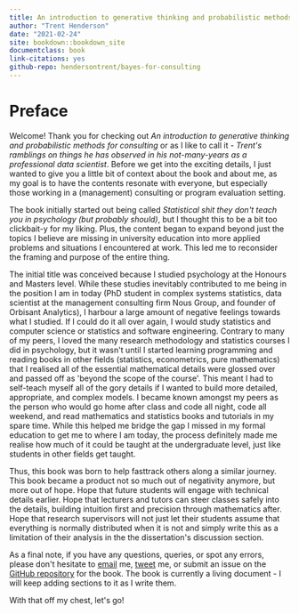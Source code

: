 ```yaml
--- 
title: An introduction to generative thinking and probabilistic methods for consulting
author: "Trent Henderson"
date: "2021-02-24"
site: bookdown::bookdown_site
documentclass: book
link-citations: yes
github-repo: hendersontrent/bayes-for-consulting
---
```


# Preface

Welcome! Thank you for checking out *An introduction to generative thinking and probabilistic methods for consulting* or as I like to call it - *Trent's ramblings on things he has observed in his not-many-years as a professional data scientist*. Before we get into the exciting details, I just wanted to give you a little bit of context about the book and about me, as my goal is to have the contents resonate with everyone, but especially those working in a (management) consulting or program evaluation setting.

The book initially started out being called *Statistical shit they don't teach you in psychology (but probably should)*, but I thought this to be a bit too clickbait-y for my liking. Plus, the content began to expand beyond just the topics I believe are missing in university education into more applied problems and situations I encountered at work. This led me to reconsider the framing and purpose of the entire thing.

The initial title was conceived because I studied psychology at the Honours and Masters level. While these studies inevitably contributed to me being in the position I am in today (PhD student in complex systems statistics, data scientist at the management consulting firm Nous Group, and founder of Orbisant Analytics), I harbour a large amount of negative feelings towards what I studied. If I could do it all over again, I would study statistics and computer science or statistics and software engineering. Contrary to many of my peers, I loved the many research methodology and statistics courses I did in psychology, but it wasn't until I started learning programming and reading books in other fields (statistics, econometrics, pure mathematics) that I realised all of the essential mathematical details were glossed over and passed off as 'beyond the scope of the course'. This meant I had to self-teach myself all of the gory details if I wanted to build more detailed, appropriate, and complex models. I became known amongst my peers as the person who would go home after class and code all night, code all weekend, and read mathematics and statistics books and tutorials in my spare time. While this helped me bridge the gap I missed in my formal education to get me to where I am today, the process definitely made me realise how much of it could be taught at the undergraduate level, just like students in other fields get taught.

Thus, this book was born to help fasttrack others along a similar journey. This book became a product not so much out of negativity anymore, but more out of hope. Hope that future students will engage with technical details earlier. Hope that lecturers and tutors can steer classes safely into the details, building intuition first and precision through mathematics after. Hope that research supervisors will not just let their students assume that everything is normally distributed when it is not and simply write this as a limitation of their analysis in the the dissertation's discussion section.

As a final note, if you have any questions, queries, or spot any errors, please don't hesitate to [email](trent.henderson1@outlook.com) me, [tweet](https://twitter.com/trentlikesstats) me, or submit an issue on the [GitHub repository](https://github.com/hendersontrent/bayes-for-consulting) for the book. The book is currently a living document - I will keep adding sections to it as I write them.

With that off my chest, let's go!


